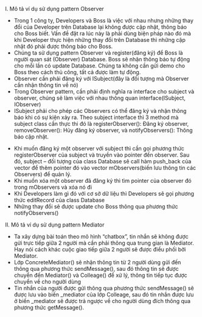I.	Mô tả ví dụ sử dụng pattern Observer
-	Trong 1 công ty, Developers và Boss là việc với nhau nhưng những thay đổi của Developer trên Database lại không được cập nhật, thông báo cho Boss biết. Vấn đề đặt ra lúc này là phải dùng biện pháp nào đó mà khi Developer thực hiện những thay đổi trên Database thì những cập nhật đó phải được thông báo cho Boss.
-	Chúng ta sử dụng pattern Observer và register(đăng ký) để Boss là người quan sát (Observer) Database. Boss sẽ nhận thông báo tự động cho mỗi lần có update Database. Chúng ta không cần gửi demo cho Boss theo cách thủ công, tất cả được làm tự động.
-	Observer cần phải đăng ký với ISubject(đây là đối tượng mà Observer cần nhận thông tin về nó)
-	Trong Observer pattern, cần phải định nghĩa ra interface cho subject và observer, chúng sẽ làm việc với nhau thông quan interface(ISubject, IObserver)
-	ISubject phải cho phép các Observers có thể đăng ký và nhận thông báo khi có sự kiện xảy ra. Theo subject interface thì 3 method mà subject class cần thực thi đó là registerObserver(): Đăng ký observer, removeObserver(): Hủy đăng ký observer, và notifyObservers(): Thông báo cập nhật.
+ Khi muốn đăng ký một observer với subject thì cần gọi phương thức registerObserver của subject và truyền vào pointer đến observer. Sau đó, subject – đối tượng của class Database sẽ call hàm push_back của vector để thêm pointer đó vào vector mObservers(biến lưu thông tin các Observers) để quản lý.
+ Khi muốn xóa một observer đã đăng ký thì tìm pointer của observer đó trong mObservers và xóa nó đi
+ Khi Developers làm gì đó với cơ sở dữ liệu thì Developers sẽ gọi phương thức editRecord của class Database
+ Những thay đổi sẽ được update cho Boss thông qua phương thức notifyObservers()

II.	Mô tả ví dụ sử dụng pattern Mediator
-	Ta xây dựng bài toán theo mô hình “chatbox”, tin nhắn sẽ không được gửi trực tiếp giữa 2 người mà cần phải thông qua trung gian là Mediator. Hay nói cách khác cuộc giao tiếp giữa 2 người sẽ được điều phối bởi Mediator.
-	Lớp ConcreteMediator() sẽ nhận thông tin từ 2 người dùng gửi đến thông qua phương thức sendMessage(), sau đó thông tin sẽ được chuyển đến Mediator() và Colleage() để xử lý, thông tin tiếp tục được chuyển về cho người dùng
-	Tin nhắn của người được gửi thông qua phương thức sendMessage() sẽ được lưu vào biến _mediator của lớp Colleage, sau đó tin nhắn được lưu ở biến _mediator sẽ được trả ngược về cho người dùng đích thông qua phương thức getMessage().

